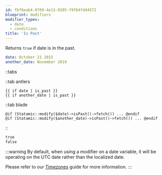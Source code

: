 ```yaml
---
id: fbf6eab4-0769-4e13-9205-f9f64fd44572
blueprint: modifiers
modifier_types:
  - date
  - conditions
title: 'Is Past'
---
```

Returns `true` if date is in the past.

```yaml
date: October 21 2015
another_date: November 2019
```

::tabs

::tab antlers
```antlers
{{ if date | is_past }}
{{ if another_date | is_past }}
```
::tab blade
```blade
@if (Statamic::modify($date)->isPast()->fetch()) ... @endif
@if (Statamic::modify($another_date)->isPast()->fetch()) ... @endif
```
::
```html
true
false
```

:::warning
By default, when using a modifier on a date variable, it will be operating on the UTC date rather than the localized date.

Please refer to our [Timezones](/tips/timezones) guide for more information.
:::

